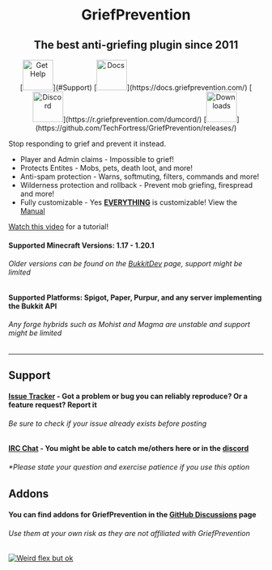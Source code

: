 <h1 align="center">GriefPrevention</h1>

<h2 align="center">The best anti-griefing plugin since 2011</h2>
<p align="center">
[<img alt="Get Help" src="https://img.shields.io/badge/Get%20Help-yellow?logo=amazoncloudwatch&logoColor=white" height="60px">](#Support)
[<img alt="Docs" src="https://img.shields.io/badge/Docs-gray?logo=readthedocs&logoColor=white" height="60px">](https://docs.griefprevention.com/)
[<img alt="Discord" src="https://img.shields.io/badge/Discord-5865F2?logo=discord&logoColor=white" height="60px">](https://r.griefprevention.com/dumcord/)
[<img alt="Downloads" src="https://img.shields.io/badge/Downloads-green" height="60px">](https://github.com/TechFortress/GriefPrevention/releases/)
</p>
  
Stop responding to grief and prevent it instead. 
- Player and Admin claims - Impossible to grief!
- Protects Entites - Mobs, pets, death loot, and more!
- Anti-spam protection - Warns, softmuting, filters, commands and more!
- Wilderness protection and rollback - Prevent mob griefing, firespread and more!
- Fully customizable - Yes __<ins>EVERYTHING<ins>__ is customizable! View the [Manual](https://docs.griefprevention.com/)


[Watch this video](https://youtu.be/I3FLCFam5LI) for a tutorial!


#### Supported Minecraft Versions: 1.17 - __1.20.1__
###### Older versions can be found on the [BukkitDev](https://dev.bukkit.org/projects/grief-prevention/files) page, support might be limited
#### Supported Platforms: Spigot, Paper, Purpur, and any server implementing the Bukkit API
###### Any forge hybrids such as Mohist and Magma are unstable and support might be limited
---

## Support
#### [Issue Tracker](https://github.com/TechFortress/GriefPrevention/issues) - Got a problem or bug you can reliably reproduce? Or a feature request? Report it
###### Be sure to check if your issue already exists before posting
#### [IRC Chat](https://griefprevention.com/chat/) - You might be able to catch me/others here or in the [discord](https://r.griefprevention.com/dumcord/)
###### *Please state your question and exercise patience if you use this option

## Addons
#### You can find addons for GriefPrevention in the [GitHub Discussions](https://github.com/TechFortress/GriefPrevention/discussions/categories/addons) page
###### Use them at your own risk as they are not affiliated with GriefPrevention

[![Weird flex but ok](https://bstats.org/signatures/bukkit/GriefPrevention-legacy.svg)](https://bstats.org/plugin/bukkit/GriefPrevention-legacy)
